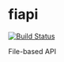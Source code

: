 fiapi
=====

[![Build Status](https://travis-ci.org/jabclab/fiapi.svg)](https://travis-ci.org/jabclab/fiapi)

File-based API
